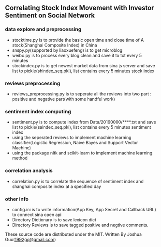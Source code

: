 ## Correlating Stock Index Movement with Investor Sentiment on Social Network

### data explore and preprocessing
- stocktime.py is to provide the basic open time and close time of A stock(Shanghai Composite Index) in China
- snspy.py(supported by liaoxuefeng) is to get microblog
- weibo.py is to process every blog clean and save it to txt every 5 minutes
- stockindex.py is to get newest market data from sina js server and save list to pickle(shindex_seq.pkl), list contains every 5 minutes stock index

### reviews preprocessing
- reviews_preprocessing.py is to seperate all the reviews into two part : positive and negative part(with some handful work)

### sentiment index computing
- sentiment.py is to compute index from Data/20160000/****.txt and save list to pickle(saindex_seq.pkl), list contains every 5 minutes sentiment index
- using the seperated reviews to implement machine learning classifier(Logistic Regression, Naive Bayes and Support Vector Machine)
- using the package nltk and scikit-learn to implement machine learning method

### correlation analysis
- correlation.py is to correlate the sequence of sentiment index and shanghai composite index at a specified day

### other info
- config.ini is to write information(App Key, App Secret and Callback URL) to connect sina open api
- Directory Dictionary is to save lexicon dict
- Directory Reviews is to save tagged positive and negtive comments.

These source code are distributed under the MIT.
Written By Joshua Guo(1992gq@gmail.com)
